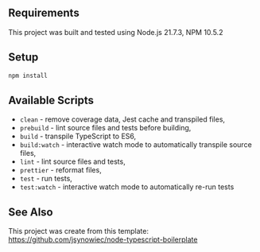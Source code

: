 ## Requirements
This project was built and tested using Node.js 21.7.3, NPM 10.5.2

## Setup

```sh
npm install
```

## Available Scripts

- `clean` - remove coverage data, Jest cache and transpiled files,
- `prebuild` - lint source files and tests before building,
- `build` - transpile TypeScript to ES6,
- `build:watch` - interactive watch mode to automatically transpile source files,
- `lint` - lint source files and tests,
- `prettier` - reformat files,
- `test` - run tests,
- `test:watch` - interactive watch mode to automatically re-run tests


## See Also
This project was create from this template: https://github.com/jsynowiec/node-typescript-boilerplate
